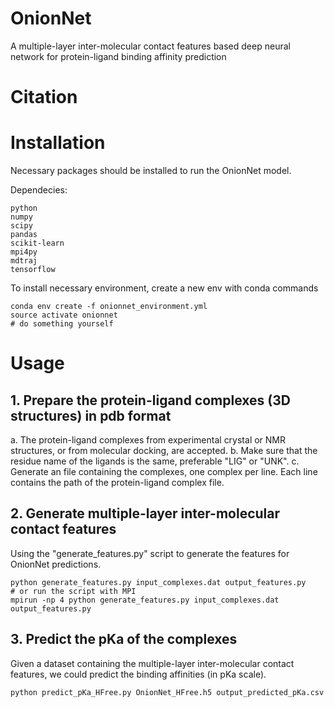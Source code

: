 # OnionNet
A multiple-layer inter-molecular contact features based deep neural network for protein-ligand binding affinity prediction

# Citation


# Installation
Necessary packages should be installed to run the OnionNet model.

Dependecies:

    python 
    numpy  
    scipy  
    pandas 
    scikit-learn
    mpi4py
    mdtraj 
    tensorflow


To install necessary environment, create a new env with conda commands
   
    conda env create -f onionnet_environment.yml 
    source activate onionnet
    # do something yourself

# Usage
## 1. Prepare the protein-ligand complexes (3D structures) in pdb format
a. The protein-ligand complexes from experimental crystal or NMR structures, or from molecular
docking, are accepted.
b. Make sure that the residue name of the ligands is the same, preferable "LIG" or "UNK".
c. Generate an file containing the complexes, one complex per line. Each line contains the 
path of the protein-ligand complex file.

## 2. Generate multiple-layer inter-molecular contact features
Using the "generate_features.py" script to generate the features for OnionNet predictions.
 

    python generate_features.py input_complexes.dat output_features.py
    # or run the script with MPI
    mpirun -np 4 python generate_features.py input_complexes.dat output_features.py 

## 3. Predict the pKa of the complexes
Given a dataset containing the multiple-layer inter-molecular contact features, we could predict
the binding affinities (in pKa scale). 
        
    python predict_pKa_HFree.py OnionNet_HFree.h5 output_predicted_pKa.csv


